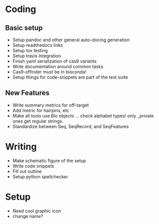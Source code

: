 # Coding

## Basic setup

 
 - Setup pandoc and other general auto-docing generation
 - Setup readthedocs links
 - Setup tox testing
 - Setup travis integration
 - Finish yaml serialization of cas9 variants
 - Write documentation around common tasks
 - Cas9-offinder must be in bioconda!
 - Setup things for code-snippets are part of the test suite 

## New Features

 - Write summary metrics for off-target
 - Add metric for hairpins, etc
 - Make all tools use Bio objects ... check alphabet types! only \_private ones get regular strings.
 - Standardize between Seq, SeqRecord, and SeqFeatures

# Writing
 - Make schematic figure of the setup
 - Write code snippets
 - Fill out outline
 - Setup python spellchecker
 

# Setup
 - Need cool graphic icon
 - change name?
 